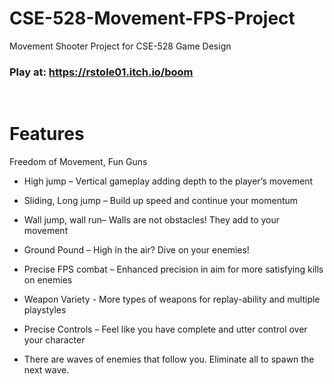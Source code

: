 # CSE-528-Movement-FPS-Project
Movement Shooter Project for CSE-528 Game Design

### Play at: https://rstole01.itch.io/boom
<br />

# Features
Freedom of Movement, Fun Guns 

* High jump – Vertical gameplay adding depth to the player’s movement 

* Sliding, Long jump – Build up speed and continue your momentum 

* Wall jump, wall run– Walls are not obstacles! They add to your movement 

* Ground Pound – High in the air? Dive on your enemies! 

* Precise FPS combat – Enhanced precision in aim for more satisfying kills on enemies 

* Weapon Variety - More types of weapons for replay-ability and multiple playstyles 

* Precise Controls – Feel like you have complete and utter control over your character 

* There are waves of enemies that follow you. Eliminate all to spawn the next wave.


